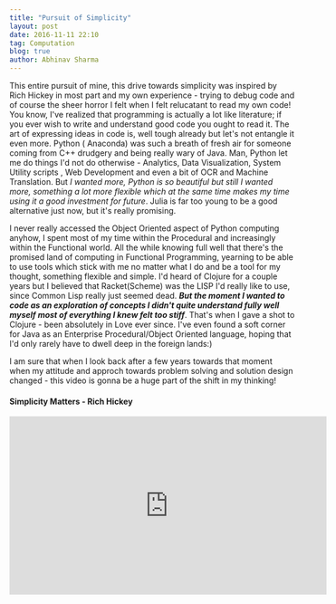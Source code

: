 ```yaml
---
title: "Pursuit of Simplicity"
layout: post
date: 2016-11-11 22:10
tag: Computation
blog: true
author: Abhinav Sharma
---
```

This entire pursuit of mine, this drive towards simplicity was inspired by Rich Hickey in most part and my own experience - trying to debug code and of course the sheer horror I felt when I felt relucatant to read my own code! You know, I've realized that programming is actually a lot like literature; if you ever wish to write and understand good code you ought to read it. The art of expressing ideas in code is, well tough already but let's not entangle it even more. Python ( Anaconda) was such a breath of fresh air for someone coming from C++ drudgery and being really wary of Java. Man, Python let me do things I'd not do otherwise - Analytics, Data Visualization, System Utility scripts , Web Development and even a bit of OCR and Machine Translation. But *I wanted more, Python is so beautiful but still I wanted more, something a lot more flexible which at the same time makes my time using it a good investment for future*. Julia is far too young to be a good alternative just now, but it's really promising.

I never really accessed the Object Oriented aspect of Python computing anyhow, I spent most of my time within the Procedural and increasingly within the Functional world. All the while knowing full well that there's the promised land of computing in Functional Programming, yearning to be able to use tools which stick with me no matter what I do and be a tool for my thought, something flexible and simple. I'd heard of Clojure for a couple years but I believed that Racket(Scheme) was the LISP I'd really like to use, since Common Lisp really just seemed dead. ***But the moment I wanted to code as an exploration of concepts I didn't quite understand fully well myself most of everything I knew felt too stiff***. That's when I gave a shot to Clojure - been absolutely in Love ever since. I've even found a soft corner for Java as an Enterprise Procedural/Object Oriented language, hoping that I'd only rarely have to dwell deep in the foreign lands:)

I am sure that when I look back after a few years towards that moment when my attitude and approch towards problem solving and solution design
changed - this video is gonna be a huge part of the shift in my thinking!

#### Simplicity Matters - Rich Hickey


<iframe width="560" height="315" src="https://www.youtube.com/embed/rI8tNMsozo0" frameborder="0" allowfullscreen></iframe>
